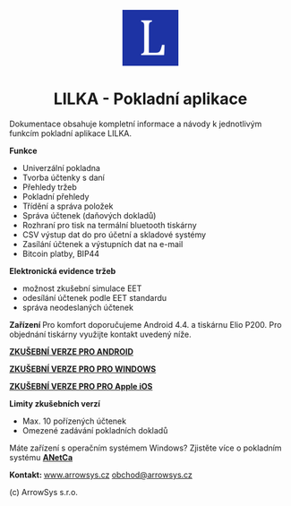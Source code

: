 <div align="center">
    <p>
        <img height="100" width="100" src="img/lilka-300x300.png"> 
    </p>
</div>

<div align="center">
    <h1>
        LILKA - Pokladní aplikace 
    </h1>
</div>

Dokumentace obsahuje kompletní informace a návody k jednotlivým funkcím pokladní aplikace LILKA.

<b> Funkce </b>
* Univerzální pokladna
* Tvorba účtenky s daní
* Přehledy tržeb 
* Pokladní přehledy
* Třídění a správa položek
* Správa účtenek (daňových dokladů)
* Rozhraní pro tisk na termální bluetooth tiskárny
* CSV výstup dat do pro účetní a skladové systémy
* Zasílání účtenek a výstupních dat na e-mail
* Bitcoin platby, BIP44

<b> Elektronická evidence tržeb </b>
* možnost zkušební simulace EET
* odesílání účtenek podle EET standardu
* správa neodeslaných účtenek

<b> Zařízení </b>
Pro komfort doporučujeme Android 4.4. a tiskárnu Elio P200. Pro objednání tiskárny využijte kontakt uvedený níže.

<b><a href="https://play.google.com/store/apps/details?id=com.arrowsys.lilkademo"> ZKUŠEBNÍ VERZE PRO ANDROID</a></b>

<b><a href="https://www.microsoft.com/store/apps/9nblggh67zhx"> ZKUŠEBNÍ VERZE PRO PRO WINDOWS</a></b>

<b><a href="https://itunes.apple.com/cz/app/eet-pokladna-lilka/id1098126251"> ZKUŠEBNÍ VERZE PRO PRO Apple iOS </a></b>

<b> Limity zkušebních verzí </b>
* Max. 10 pořízených účtenek
* Omezené zadávání pokladních dokladů

Máte zařízení s operačním systémem Windows? Zjistěte více o pokladním systému **[ANetCa](https://anetca.cz)**

<b> Kontakt: </b>
www.arrowsys.cz
obchod@arrowsys.cz

(c) ArrowSys s.r.o.
